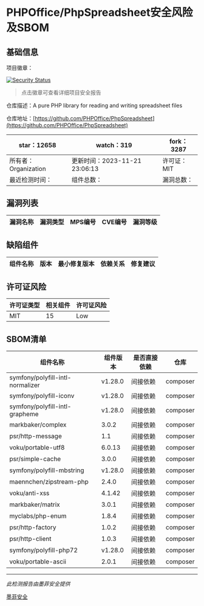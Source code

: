 # PHPOffice/PhpSpreadsheet安全风险及SBOM

## 基础信息

项目徽章：

[![Security Status](https://www.murphysec.com/platform3/v31/badge/1729211258580197376.svg)](https://www.murphysec.com/console/report/1692241076500189184/1729211258580197376)

> 点击徽章可查看详细项目安全报告

仓库描述：A pure PHP library for reading and writing spreadsheet files

仓库地址：[https://github.com/PHPOffice/PhpSpreadsheet](https://github.com/PHPOffice/PhpSpreadsheet)

| star：12658 | watch：319 | fork：3287 |
| ----------- | -------------- | ------------ |
| 所有者：Organization | 更新时间：2023-11-21 23:06:13 | 许可证：MIT |
| 最近检测时间： | 组件总数： | 漏洞总数： |




## 漏洞列表

| 漏洞名称 | 漏洞类型 | MPS编号 | CVE编号 | 漏洞等级 |
| ------- | ------ | ------- | ------ | ----- |





## 缺陷组件

| 组件名称 | 版本 | 最小修复版本 | 依赖关系 | 修复建议 |
| -------- | ---- | ------------ | -------- | -------- |





## 许可证风险

| 许可证类型 | 相关组件 | 许可证风险 |
| ---------- | -------- | ---------- |
|MIT|15|Low|




## SBOM清单

| 组件名称 | 组件版本 | 是否直接依赖 | 仓库 |
| -------- | -------- | ------------ | ---- |
|symfony/polyfill-intl-normalizer|v1.28.0|间接依赖|composer|
|symfony/polyfill-iconv|v1.28.0|间接依赖|composer|
|symfony/polyfill-intl-grapheme|v1.28.0|间接依赖|composer|
|markbaker/complex|3.0.2|间接依赖|composer|
|psr/http-message|1.1|间接依赖|composer|
|voku/portable-utf8|6.0.13|间接依赖|composer|
|psr/simple-cache|3.0.0|间接依赖|composer|
|symfony/polyfill-mbstring|v1.28.0|间接依赖|composer|
|maennchen/zipstream-php|2.4.0|间接依赖|composer|
|voku/anti-xss|4.1.42|间接依赖|composer|
|markbaker/matrix|3.0.1|间接依赖|composer|
|myclabs/php-enum|1.8.4|间接依赖|composer|
|psr/http-factory|1.0.2|间接依赖|composer|
|psr/http-client|1.0.3|间接依赖|composer|
|symfony/polyfill-php72|v1.28.0|间接依赖|composer|
|voku/portable-ascii|2.0.1|间接依赖|composer|


------

*此检测报告由墨菲安全提供*

[墨菲安全](www.murphysec.com)